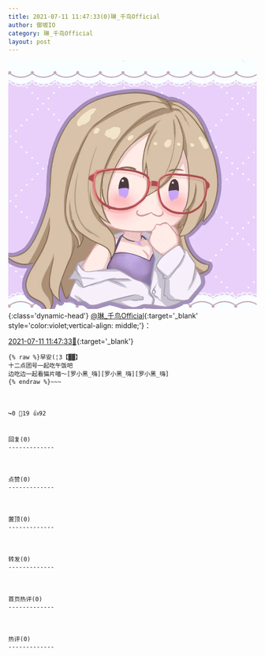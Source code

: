 ```yaml
---
title: 2021-07-11 11:47:33(0)琳_千鸟Official
author: 御坂IO
category: 琳_千鸟Official
layout: post
---
```


![img](/images/c0a88f85ebd0d056f37b114e0748e69556c8b488.jpg){:class='dynamic-head'}
[@琳_千鸟Official](https://space.bilibili.com/1620923329/dynamic){:target='_blank' style='color:violet;vertical-align: middle;'}：

[2021-07-11 11:47:33🔗](https://t.bilibili.com/546048625756893844){:target='_blank'}

~~~
{% raw %}早安(¦3【▓▓】
十二点团号一起吃午饭吧
边吃边一起看猫片喵～[罗小黑_嗨][罗小黑_嗨][罗小黑_嗨]
{% endraw %}~~~



↪️0 💬19 👍92


回复(0)
-------------



点赞(0)
-------------



置顶(0)
-------------



转发(0)
-------------



首页热评(0)
-------------



热评(0)
-------------



